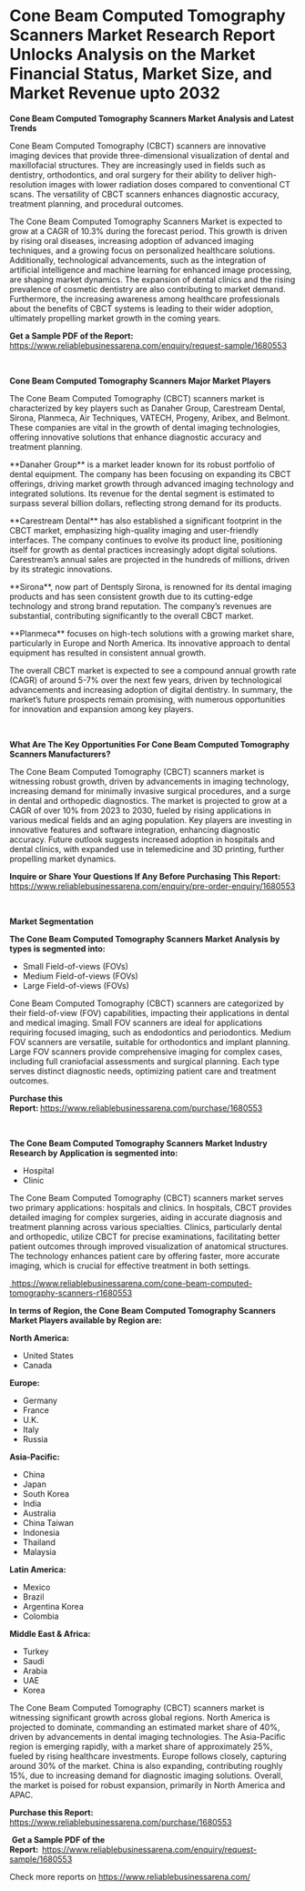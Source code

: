 <p><h1>Cone Beam Computed Tomography Scanners Market Research Report Unlocks Analysis on the Market Financial Status, Market Size, and Market Revenue upto 2032</h1></p><p><strong>Cone Beam Computed Tomography Scanners Market Analysis and Latest Trends</strong></p>
<p><p>Cone Beam Computed Tomography (CBCT) scanners are innovative imaging devices that provide three-dimensional visualization of dental and maxillofacial structures. They are increasingly used in fields such as dentistry, orthodontics, and oral surgery for their ability to deliver high-resolution images with lower radiation doses compared to conventional CT scans. The versatility of CBCT scanners enhances diagnostic accuracy, treatment planning, and procedural outcomes.</p><p>The Cone Beam Computed Tomography Scanners Market is expected to grow at a CAGR of 10.3% during the forecast period. This growth is driven by rising oral diseases, increasing adoption of advanced imaging techniques, and a growing focus on personalized healthcare solutions. Additionally, technological advancements, such as the integration of artificial intelligence and machine learning for enhanced image processing, are shaping market dynamics. The expansion of dental clinics and the rising prevalence of cosmetic dentistry are also contributing to market demand. Furthermore, the increasing awareness among healthcare professionals about the benefits of CBCT systems is leading to their wider adoption, ultimately propelling market growth in the coming years.</p></p>
<p><strong>Get a Sample PDF of the Report:&nbsp;</strong> <a href="https://www.reliablebusinessarena.com/enquiry/request-sample/1680553?utm_campaign=3122&utm_medium=2&utm_source=Github&utm_content=ia&utm_term=24032025&utm_id=cone-beam-computed-tomography-scanners">https://www.reliablebusinessarena.com/enquiry/request-sample/1680553</a></p>
<p>&nbsp;</p>
<p><strong>Cone Beam Computed Tomography Scanners Major Market Players</strong></p>
<p><p>The Cone Beam Computed Tomography (CBCT) scanners market is characterized by key players such as Danaher Group, Carestream Dental, Sirona, Planmeca, Air Techniques, VATECH, Progeny, Aribex, and Belmont. These companies are vital in the growth of dental imaging technologies, offering innovative solutions that enhance diagnostic accuracy and treatment planning.</p><p>**Danaher Group** is a market leader known for its robust portfolio of dental equipment. The company has been focusing on expanding its CBCT offerings, driving market growth through advanced imaging technology and integrated solutions. Its revenue for the dental segment is estimated to surpass several billion dollars, reflecting strong demand for its products.</p><p>**Carestream Dental** has also established a significant footprint in the CBCT market, emphasizing high-quality imaging and user-friendly interfaces. The company continues to evolve its product line, positioning itself for growth as dental practices increasingly adopt digital solutions. Carestream’s annual sales are projected in the hundreds of millions, driven by its strategic innovations.</p><p>**Sirona**, now part of Dentsply Sirona, is renowned for its dental imaging products and has seen consistent growth due to its cutting-edge technology and strong brand reputation. The company’s revenues are substantial, contributing significantly to the overall CBCT market.</p><p>**Planmeca** focuses on high-tech solutions with a growing market share, particularly in Europe and North America. Its innovative approach to dental equipment has resulted in consistent annual growth.</p><p>The overall CBCT market is expected to see a compound annual growth rate (CAGR) of around 5-7% over the next few years, driven by technological advancements and increasing adoption of digital dentistry. In summary, the market’s future prospects remain promising, with numerous opportunities for innovation and expansion among key players.</p></p>
<p>&nbsp;</p>
<p><strong>What Are The Key Opportunities For Cone Beam Computed Tomography Scanners Manufacturers?</strong></p>
<p><p>The Cone Beam Computed Tomography (CBCT) scanners market is witnessing robust growth, driven by advancements in imaging technology, increasing demand for minimally invasive surgical procedures, and a surge in dental and orthopedic diagnostics. The market is projected to grow at a CAGR of over 10% from 2023 to 2030, fueled by rising applications in various medical fields and an aging population. Key players are investing in innovative features and software integration, enhancing diagnostic accuracy. Future outlook suggests increased adoption in hospitals and dental clinics, with expanded use in telemedicine and 3D printing, further propelling market dynamics.</p></p>
<p><strong>Inquire or Share Your Questions If Any Before Purchasing This Report:</strong> <a href="https://www.reliablebusinessarena.com/enquiry/pre-order-enquiry/1680553?utm_campaign=3122&utm_medium=2&utm_source=Github&utm_content=ia&utm_term=24032025&utm_id=cone-beam-computed-tomography-scanners">https://www.reliablebusinessarena.com/enquiry/pre-order-enquiry/1680553</a></p>
<p>&nbsp;</p>
<p><strong>Market Segmentation</strong></p>
<p><strong>The Cone Beam Computed Tomography Scanners Market Analysis by types is segmented into:</strong></p>
<p><ul><li>Small Field-of-views (FOVs)</li><li>Medium Field-of-views (FOVs)</li><li>Large Field-of-views (FOVs)</li></ul></p>
<p><p>Cone Beam Computed Tomography (CBCT) scanners are categorized by their field-of-view (FOV) capabilities, impacting their applications in dental and medical imaging. Small FOV scanners are ideal for applications requiring focused imaging, such as endodontics and periodontics. Medium FOV scanners are versatile, suitable for orthodontics and implant planning. Large FOV scanners provide comprehensive imaging for complex cases, including full craniofacial assessments and surgical planning. Each type serves distinct diagnostic needs, optimizing patient care and treatment outcomes.</p></p>
<p><strong>Purchase this Report:&nbsp;</strong><a href="https://www.reliablebusinessarena.com/purchase/1680553?utm_campaign=3122&utm_medium=2&utm_source=Github&utm_content=ia&utm_term=24032025&utm_id=cone-beam-computed-tomography-scanners">https://www.reliablebusinessarena.com/purchase/1680553</a></p>
<p>&nbsp;</p>
<p><strong>The Cone Beam Computed Tomography Scanners Market Industry Research by Application is segmented into:</strong></p>
<p><ul><li>Hospital</li><li>Clinic</li></ul></p>
<p><p>The Cone Beam Computed Tomography (CBCT) scanners market serves two primary applications: hospitals and clinics. In hospitals, CBCT provides detailed imaging for complex surgeries, aiding in accurate diagnosis and treatment planning across various specialties. Clinics, particularly dental and orthopedic, utilize CBCT for precise examinations, facilitating better patient outcomes through improved visualization of anatomical structures. The technology enhances patient care by offering faster, more accurate imaging, which is crucial for effective treatment in both settings.</p></p>
<p><a href="https://www.reliablebusinessarena.com/cone-beam-computed-tomography-scanners-r1680553?utm_campaign=3122&utm_medium=2&utm_source=Github&utm_content=ia&utm_term=24032025&utm_id=cone-beam-computed-tomography-scanners">&nbsp;https://www.reliablebusinessarena.com/cone-beam-computed-tomography-scanners-r1680553</a></p>
<p><strong>In terms of Region, the Cone Beam Computed Tomography Scanners Market Players available by Region are:</strong></p>
<p>
    <p> <strong> North America: </strong>
        <ul>
            <li>United States</li>
            <li>Canada</li>
        </ul>
        </p> 
    <p> <strong> Europe: </strong>
        <ul>
            <li>Germany</li>
            <li>France</li>
            <li>U.K.</li>
            <li>Italy</li>
            <li>Russia</li>
        </ul>
        </p> 
    <p> <strong> Asia-Pacific: </strong>
        <ul>
            <li>China</li>
            <li>Japan</li>
            <li>South Korea</li>
            <li>India</li>
            <li>Australia</li>
            <li>China Taiwan</li>
            <li>Indonesia</li>
            <li>Thailand</li>
            <li>Malaysia</li>
        </ul>
        </p> 
    <p> <strong> Latin America: </strong>
        <ul>
            <li>Mexico</li>
            <li>Brazil</li>
            <li>Argentina Korea</li>
            <li>Colombia</li>
        </ul>
        </p> 
    <p> <strong> Middle East & Africa: </strong>
        <ul>
            <li>Turkey</li>
            <li>Saudi</li>
            <li>Arabia</li>
            <li>UAE</li>
            <li>Korea</li>
        </ul>
    </p>
    </p>
<p><p>The Cone Beam Computed Tomography (CBCT) scanners market is witnessing significant growth across global regions. North America is projected to dominate, commanding an estimated market share of 40%, driven by advancements in dental imaging technologies. The Asia-Pacific region is emerging rapidly, with a market share of approximately 25%, fueled by rising healthcare investments. Europe follows closely, capturing around 30% of the market. China is also expanding, contributing roughly 15%, due to increasing demand for diagnostic imaging solutions. Overall, the market is poised for robust expansion, primarily in North America and APAC.</p></p>
<p><strong>Purchase this Report: </strong><a href="https://www.reliablebusinessarena.com/purchase/1680553?utm_campaign=3122&utm_medium=2&utm_source=Github&utm_content=ia&utm_term=24032025&utm_id=cone-beam-computed-tomography-scanners">https://www.reliablebusinessarena.com/purchase/1680553</a></p>
<p>&nbsp;<strong>Get a Sample PDF of the Report:&nbsp;&nbsp;</strong><a href="https://www.reliablebusinessarena.com/enquiry/request-sample/1680553?utm_campaign=3122&utm_medium=2&utm_source=Github&utm_content=ia&utm_term=24032025&utm_id=cone-beam-computed-tomography-scanners">https://www.reliablebusinessarena.com/enquiry/request-sample/1680553</a></p>
<p><strong></strong></p>
<p>Check more reports on <a href="https://www.reliablebusinessarena.com/?utm_campaign=3122&utm_medium=2&utm_source=Github&utm_content=ia&utm_term=24032025&utm_id=cone-beam-computed-tomography-scanners">https://www.reliablebusinessarena.com/</a></p>